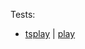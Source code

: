 

Tests: 

- [tsplay](https://tsplay.dev/WYyrxW) | [play](https://www.typescriptlang.org/play?#code/FAYw9gdgzgLgBAQwDYEsFQKZTgXjsAClQFsUYAuOCAV2ICMMAnASlwD58AeAFQBoOCMABYoIAc0rdmwSQG0AuuyoYA7nACCjRggCeRFKRjMAdADMUSJIJHjWAbmDAICYlgAOCEBjgqwYACbYwADewHDhcBgAHm5gjPBhETA6bt4AQiiMgbhwPJFRMBgQ2RlZULxwAEr5hcXYpYECUZKsOBzVDhH4XYnhvfmx8d0R4NDwYhYICDn9BMNd4ZzqNUUlmY1wBAiU6tILEf1dO0rT-f2s6HAN2HYDcfCjsPNwsocRAOKTCBUo-kUwZB0dHWFQAkn8IADksCshU3uFfv9AWCIVCdD9-CgwDAUVicXBQXD9n1iXAKoo8Mg0JgoAQABzMAgTJBTexnHpdaKDBJdR7wYhgEAAa1EYhh-hmXTm8Nyy2itTWZQE2w0e2JMsolQwMGojAg3BSGCWHDamwQrC2rHZEQu9XWNzuQz5z1epIAsoKReJxRU3XCZeSclT0FgCAAmRkC4Wi8VsjkHTkxe7PZ1CrAwRgYJCSiLS0lLFZ1K725U7VocGWcNKFxUbAh0ShpNX7DUaE7Pc6IO1lOC3LnJ539V3EgDS6czSAqGeowgqI6J6tJgcpqBDtIAzIy07AJ3GE-vwv2hv1U2RvHhZs8ugX5atu3WVbslJXq7ei9cBA2rs2Fq3q6a6A7LpbWLHs+yTJ1ICeIcZRHM8KlMZBMAgLByjgEdCSvA8FmXRBVxpAhNwIEVCj3ElsKPHkRig+BhEYagoCEHNwjzYkbwKO9QIfMtn3zV8OPfEtNi-JsZVbLUdT1A1UirE1Pwtc0gJtLsuIdSi4EHLph32bghHoxiKjcFBUgqPgsPI-ZcODAiiLohihDIpSLMdKjwmdWAEEYVBxGYzZzNlGt7ygUtVV4tj+IVILP0bct-M4ABhQLVIEEBKHin9432TVtV1fVDU4CTcuko11DYOTEE2EALUAggqqtTK4BA65excjSaJdGUAGUYE87yxAqTqFxbJc4ApPDqVDCMCA8rzRUc4AAF8WsHbS4HFNDwHoDawHoIa2voUQEBgOIKk24FnGOxg0OtcIrPw0MAFZGV8AIoDZRxQCgsAkAwYwkDAMQ-IAIgAWjB8GIbBoHGocT7oG+37-sBuYXsCYwZr6zZUagYxmVZLG-DRvHFIIbHjBIjBWGYW4AHoaeE2K6DhqAEb+gG-LJqMvTFdYCde8mzyp2n6frRnmdZpGOcJnHiZhuA6bNWKEEcR4JfZuYzpxzrKp2ugcdBC1NeMA2da24wMKF+WRboMXVZ+tnkf2vXjDdU3nYtuWFdFpQmbtxH1ad-XPZFxTTWV8X7cluZ1uN4PFZOCP-cdmOR2E+1jYtYIlsuMnrktr3Q44ZW-YdvyU9BTYs5U3P7Xz62xaAA)
